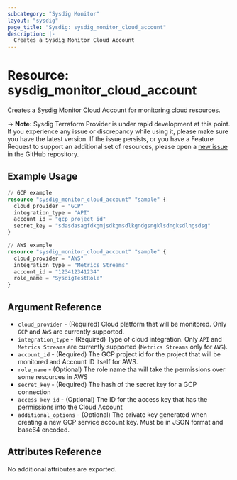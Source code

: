 ```yaml
---
subcategory: "Sysdig Monitor"
layout: "sysdig"
page_title: "Sysdig: sysdig_monitor_cloud_account"
description: |- 
  Creates a Sysdig Monitor Cloud Account 
---
```


# Resource: sysdig_monitor_cloud_account

Creates a Sysdig Monitor Cloud Account for monitoring cloud resources.

-> **Note:** Sysdig Terraform Provider is under rapid development at this point. If you experience any issue or discrepancy while using it, please make sure you have the latest version. If the issue persists, or you have a Feature Request to support an additional set of resources, please open a [new issue](https://github.com/sysdiglabs/terraform-provider-sysdig/issues/new) in the GitHub repository.

## Example Usage

```terraform
// GCP example
resource "sysdig_monitor_cloud_account" "sample" {
  cloud_provider = "GCP"
  integration_type = "API"
  account_id = "gcp_project_id"
  secret_key = "sdasdasagfdkgmjsdkgmsdlkgndgsngklsdngksdlngsdsg"
}

// AWS example
resource "sysdig_monitor_cloud_account" "sample" {
  cloud_provider = "AWS"
  integration_type = "Metrics Streams"
  account_id = "123412341234"
  role_name = "SysdigTestRole"
}
```

## Argument Reference

* `cloud_provider` - (Required) Cloud platform that will be monitored. Only `GCP` and `AWS` are currently supported.
* `integration_type` - (Required) Type of cloud integration. Only `API` and `Metrics Streams` are currently supported (`Metrics Streams` only for `AWS`).
* `account_id` - (Required) The GCP project id for the project that will be monitored and Account ID itself for AWS.
* `role_name` - (Optional) The role name tha will take the permissions over some resources in AWS
* `secret_key` - (Required) The hash of the secret key for a GCP connection
* `access_key_id` - (Optional) The ID for the access key that has the permissions into the Cloud Account
* `additional_options` - (Optional) The private key generated when creating a new GCP service account key. Must be in JSON format and base64 encoded.

## Attributes Reference

No additional attributes are exported.
